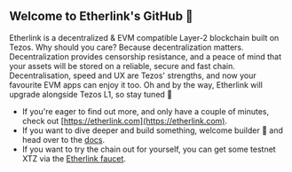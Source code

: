 ## Welcome to Etherlink's GitHub 👋

Etherlink is a decentralized & EVM compatible Layer-2 blockchain built on Tezos. Why should you care? Because decentralization matters. Decentralization provides censorship resistance, and a peace of mind that your assets will be stored on a reliable, secure and fast chain. Decentralisation, speed and UX are Tezos' strengths, and now your favourite EVM apps can enjoy it too. Oh and by the way, Etherlink will upgrade alongside Tezos L1, so stay tuned 👀

* If you're eager to find out more, and only have a couple of minutes, check out [https://etherlink.com](https://etherlink.com).
* If you want to dive deeper and build something, welcome builder 🤝 and head over to the [docs](https://docs.etherlink.com).
* If you want to try the chain out for yourself, you can get some testnet XTZ via the [Etherlink faucet](https://faucet.etherlink.com).
